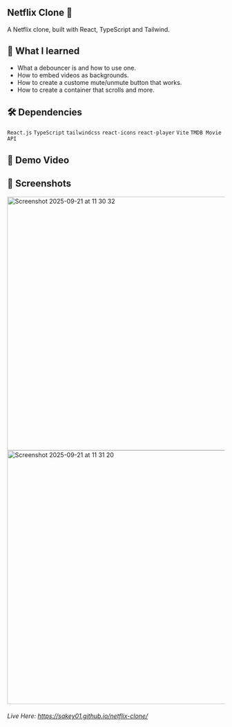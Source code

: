 ## Netflix Clone 🍿 

A Netflix clone, built with React, TypeScript and Tailwind.

## 🧠 What I learned

- What a debouncer is and how to use one.
- How to embed videos as backgrounds.
- How to create a custome mute/unmute button that works. 
- How to create a container that scrolls and more.

## 🛠️ Dependencies 

`React.js`
`TypeScript`
`tailwindcss`
`react-icons`
`react-player`
`Vite`
`TMDB Movie API`

## 🎥 Demo Video



## 📸 Screenshots
<img width="1268" height="588" alt="Screenshot 2025-09-21 at 11 30 32" src="https://github.com/user-attachments/assets/f081f11f-b3e7-4627-b34f-41bc309c51f4" />
<img width="1268" height="588" alt="Screenshot 2025-09-21 at 11 31 20" src="https://github.com/user-attachments/assets/491a469c-b47a-4771-96f9-fccde52fe46d" />

###### Live Here: https://sakey01.github.io/netflix-clone/
